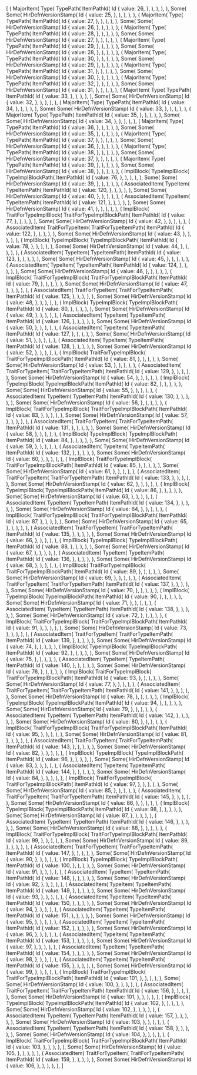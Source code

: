 [
    (
        MajorItem(
            Type(
                TypePath(
                    ItemPathId(
                        Id {
                            value: 26,
                        },
                    ),
                ),
            ),
        ),
        Some(
            Some(
                HirDefnVersionStamp(
                    Id {
                        value: 25,
                    },
                ),
            ),
        ),
    ),
    (
        MajorItem(
            Type(
                TypePath(
                    ItemPathId(
                        Id {
                            value: 27,
                        },
                    ),
                ),
            ),
        ),
        Some(
            Some(
                HirDefnVersionStamp(
                    Id {
                        value: 26,
                    },
                ),
            ),
        ),
    ),
    (
        MajorItem(
            Type(
                TypePath(
                    ItemPathId(
                        Id {
                            value: 28,
                        },
                    ),
                ),
            ),
        ),
        Some(
            Some(
                HirDefnVersionStamp(
                    Id {
                        value: 27,
                    },
                ),
            ),
        ),
    ),
    (
        MajorItem(
            Type(
                TypePath(
                    ItemPathId(
                        Id {
                            value: 29,
                        },
                    ),
                ),
            ),
        ),
        Some(
            Some(
                HirDefnVersionStamp(
                    Id {
                        value: 28,
                    },
                ),
            ),
        ),
    ),
    (
        MajorItem(
            Type(
                TypePath(
                    ItemPathId(
                        Id {
                            value: 30,
                        },
                    ),
                ),
            ),
        ),
        Some(
            Some(
                HirDefnVersionStamp(
                    Id {
                        value: 29,
                    },
                ),
            ),
        ),
    ),
    (
        MajorItem(
            Type(
                TypePath(
                    ItemPathId(
                        Id {
                            value: 31,
                        },
                    ),
                ),
            ),
        ),
        Some(
            Some(
                HirDefnVersionStamp(
                    Id {
                        value: 30,
                    },
                ),
            ),
        ),
    ),
    (
        MajorItem(
            Type(
                TypePath(
                    ItemPathId(
                        Id {
                            value: 32,
                        },
                    ),
                ),
            ),
        ),
        Some(
            Some(
                HirDefnVersionStamp(
                    Id {
                        value: 31,
                    },
                ),
            ),
        ),
    ),
    (
        MajorItem(
            Type(
                TypePath(
                    ItemPathId(
                        Id {
                            value: 33,
                        },
                    ),
                ),
            ),
        ),
        Some(
            Some(
                HirDefnVersionStamp(
                    Id {
                        value: 32,
                    },
                ),
            ),
        ),
    ),
    (
        MajorItem(
            Type(
                TypePath(
                    ItemPathId(
                        Id {
                            value: 34,
                        },
                    ),
                ),
            ),
        ),
        Some(
            Some(
                HirDefnVersionStamp(
                    Id {
                        value: 33,
                    },
                ),
            ),
        ),
    ),
    (
        MajorItem(
            Type(
                TypePath(
                    ItemPathId(
                        Id {
                            value: 35,
                        },
                    ),
                ),
            ),
        ),
        Some(
            Some(
                HirDefnVersionStamp(
                    Id {
                        value: 34,
                    },
                ),
            ),
        ),
    ),
    (
        MajorItem(
            Type(
                TypePath(
                    ItemPathId(
                        Id {
                            value: 36,
                        },
                    ),
                ),
            ),
        ),
        Some(
            Some(
                HirDefnVersionStamp(
                    Id {
                        value: 35,
                    },
                ),
            ),
        ),
    ),
    (
        MajorItem(
            Type(
                TypePath(
                    ItemPathId(
                        Id {
                            value: 37,
                        },
                    ),
                ),
            ),
        ),
        Some(
            Some(
                HirDefnVersionStamp(
                    Id {
                        value: 36,
                    },
                ),
            ),
        ),
    ),
    (
        MajorItem(
            Type(
                TypePath(
                    ItemPathId(
                        Id {
                            value: 38,
                        },
                    ),
                ),
            ),
        ),
        Some(
            Some(
                HirDefnVersionStamp(
                    Id {
                        value: 37,
                    },
                ),
            ),
        ),
    ),
    (
        MajorItem(
            Type(
                TypePath(
                    ItemPathId(
                        Id {
                            value: 39,
                        },
                    ),
                ),
            ),
        ),
        Some(
            Some(
                HirDefnVersionStamp(
                    Id {
                        value: 38,
                    },
                ),
            ),
        ),
    ),
    (
        ImplBlock(
            TypeImplBlock(
                TypeImplBlockPath(
                    ItemPathId(
                        Id {
                            value: 76,
                        },
                    ),
                ),
            ),
        ),
        Some(
            Some(
                HirDefnVersionStamp(
                    Id {
                        value: 39,
                    },
                ),
            ),
        ),
    ),
    (
        AssociatedItem(
            TypeItem(
                TypeItemPath(
                    ItemPathId(
                        Id {
                            value: 120,
                        },
                    ),
                ),
            ),
        ),
        Some(
            Some(
                HirDefnVersionStamp(
                    Id {
                        value: 40,
                    },
                ),
            ),
        ),
    ),
    (
        AssociatedItem(
            TypeItem(
                TypeItemPath(
                    ItemPathId(
                        Id {
                            value: 121,
                        },
                    ),
                ),
            ),
        ),
        Some(
            Some(
                HirDefnVersionStamp(
                    Id {
                        value: 41,
                    },
                ),
            ),
        ),
    ),
    (
        ImplBlock(
            TraitForTypeImplBlock(
                TraitForTypeImplBlockPath(
                    ItemPathId(
                        Id {
                            value: 77,
                        },
                    ),
                ),
            ),
        ),
        Some(
            Some(
                HirDefnVersionStamp(
                    Id {
                        value: 42,
                    },
                ),
            ),
        ),
    ),
    (
        AssociatedItem(
            TraitForTypeItem(
                TraitForTypeItemPath(
                    ItemPathId(
                        Id {
                            value: 122,
                        },
                    ),
                ),
            ),
        ),
        Some(
            Some(
                HirDefnVersionStamp(
                    Id {
                        value: 43,
                    },
                ),
            ),
        ),
    ),
    (
        ImplBlock(
            TypeImplBlock(
                TypeImplBlockPath(
                    ItemPathId(
                        Id {
                            value: 78,
                        },
                    ),
                ),
            ),
        ),
        Some(
            Some(
                HirDefnVersionStamp(
                    Id {
                        value: 44,
                    },
                ),
            ),
        ),
    ),
    (
        AssociatedItem(
            TypeItem(
                TypeItemPath(
                    ItemPathId(
                        Id {
                            value: 123,
                        },
                    ),
                ),
            ),
        ),
        Some(
            Some(
                HirDefnVersionStamp(
                    Id {
                        value: 45,
                    },
                ),
            ),
        ),
    ),
    (
        AssociatedItem(
            TypeItem(
                TypeItemPath(
                    ItemPathId(
                        Id {
                            value: 124,
                        },
                    ),
                ),
            ),
        ),
        Some(
            Some(
                HirDefnVersionStamp(
                    Id {
                        value: 46,
                    },
                ),
            ),
        ),
    ),
    (
        ImplBlock(
            TraitForTypeImplBlock(
                TraitForTypeImplBlockPath(
                    ItemPathId(
                        Id {
                            value: 79,
                        },
                    ),
                ),
            ),
        ),
        Some(
            Some(
                HirDefnVersionStamp(
                    Id {
                        value: 47,
                    },
                ),
            ),
        ),
    ),
    (
        AssociatedItem(
            TraitForTypeItem(
                TraitForTypeItemPath(
                    ItemPathId(
                        Id {
                            value: 125,
                        },
                    ),
                ),
            ),
        ),
        Some(
            Some(
                HirDefnVersionStamp(
                    Id {
                        value: 48,
                    },
                ),
            ),
        ),
    ),
    (
        ImplBlock(
            TypeImplBlock(
                TypeImplBlockPath(
                    ItemPathId(
                        Id {
                            value: 80,
                        },
                    ),
                ),
            ),
        ),
        Some(
            Some(
                HirDefnVersionStamp(
                    Id {
                        value: 49,
                    },
                ),
            ),
        ),
    ),
    (
        AssociatedItem(
            TypeItem(
                TypeItemPath(
                    ItemPathId(
                        Id {
                            value: 126,
                        },
                    ),
                ),
            ),
        ),
        Some(
            Some(
                HirDefnVersionStamp(
                    Id {
                        value: 50,
                    },
                ),
            ),
        ),
    ),
    (
        AssociatedItem(
            TypeItem(
                TypeItemPath(
                    ItemPathId(
                        Id {
                            value: 127,
                        },
                    ),
                ),
            ),
        ),
        Some(
            Some(
                HirDefnVersionStamp(
                    Id {
                        value: 51,
                    },
                ),
            ),
        ),
    ),
    (
        AssociatedItem(
            TypeItem(
                TypeItemPath(
                    ItemPathId(
                        Id {
                            value: 128,
                        },
                    ),
                ),
            ),
        ),
        Some(
            Some(
                HirDefnVersionStamp(
                    Id {
                        value: 52,
                    },
                ),
            ),
        ),
    ),
    (
        ImplBlock(
            TraitForTypeImplBlock(
                TraitForTypeImplBlockPath(
                    ItemPathId(
                        Id {
                            value: 81,
                        },
                    ),
                ),
            ),
        ),
        Some(
            Some(
                HirDefnVersionStamp(
                    Id {
                        value: 53,
                    },
                ),
            ),
        ),
    ),
    (
        AssociatedItem(
            TraitForTypeItem(
                TraitForTypeItemPath(
                    ItemPathId(
                        Id {
                            value: 129,
                        },
                    ),
                ),
            ),
        ),
        Some(
            Some(
                HirDefnVersionStamp(
                    Id {
                        value: 54,
                    },
                ),
            ),
        ),
    ),
    (
        ImplBlock(
            TypeImplBlock(
                TypeImplBlockPath(
                    ItemPathId(
                        Id {
                            value: 82,
                        },
                    ),
                ),
            ),
        ),
        Some(
            Some(
                HirDefnVersionStamp(
                    Id {
                        value: 55,
                    },
                ),
            ),
        ),
    ),
    (
        AssociatedItem(
            TypeItem(
                TypeItemPath(
                    ItemPathId(
                        Id {
                            value: 130,
                        },
                    ),
                ),
            ),
        ),
        Some(
            Some(
                HirDefnVersionStamp(
                    Id {
                        value: 56,
                    },
                ),
            ),
        ),
    ),
    (
        ImplBlock(
            TraitForTypeImplBlock(
                TraitForTypeImplBlockPath(
                    ItemPathId(
                        Id {
                            value: 83,
                        },
                    ),
                ),
            ),
        ),
        Some(
            Some(
                HirDefnVersionStamp(
                    Id {
                        value: 57,
                    },
                ),
            ),
        ),
    ),
    (
        AssociatedItem(
            TraitForTypeItem(
                TraitForTypeItemPath(
                    ItemPathId(
                        Id {
                            value: 131,
                        },
                    ),
                ),
            ),
        ),
        Some(
            Some(
                HirDefnVersionStamp(
                    Id {
                        value: 58,
                    },
                ),
            ),
        ),
    ),
    (
        ImplBlock(
            TypeImplBlock(
                TypeImplBlockPath(
                    ItemPathId(
                        Id {
                            value: 84,
                        },
                    ),
                ),
            ),
        ),
        Some(
            Some(
                HirDefnVersionStamp(
                    Id {
                        value: 59,
                    },
                ),
            ),
        ),
    ),
    (
        AssociatedItem(
            TypeItem(
                TypeItemPath(
                    ItemPathId(
                        Id {
                            value: 132,
                        },
                    ),
                ),
            ),
        ),
        Some(
            Some(
                HirDefnVersionStamp(
                    Id {
                        value: 60,
                    },
                ),
            ),
        ),
    ),
    (
        ImplBlock(
            TraitForTypeImplBlock(
                TraitForTypeImplBlockPath(
                    ItemPathId(
                        Id {
                            value: 85,
                        },
                    ),
                ),
            ),
        ),
        Some(
            Some(
                HirDefnVersionStamp(
                    Id {
                        value: 61,
                    },
                ),
            ),
        ),
    ),
    (
        AssociatedItem(
            TraitForTypeItem(
                TraitForTypeItemPath(
                    ItemPathId(
                        Id {
                            value: 133,
                        },
                    ),
                ),
            ),
        ),
        Some(
            Some(
                HirDefnVersionStamp(
                    Id {
                        value: 62,
                    },
                ),
            ),
        ),
    ),
    (
        ImplBlock(
            TypeImplBlock(
                TypeImplBlockPath(
                    ItemPathId(
                        Id {
                            value: 86,
                        },
                    ),
                ),
            ),
        ),
        Some(
            Some(
                HirDefnVersionStamp(
                    Id {
                        value: 63,
                    },
                ),
            ),
        ),
    ),
    (
        AssociatedItem(
            TypeItem(
                TypeItemPath(
                    ItemPathId(
                        Id {
                            value: 134,
                        },
                    ),
                ),
            ),
        ),
        Some(
            Some(
                HirDefnVersionStamp(
                    Id {
                        value: 64,
                    },
                ),
            ),
        ),
    ),
    (
        ImplBlock(
            TraitForTypeImplBlock(
                TraitForTypeImplBlockPath(
                    ItemPathId(
                        Id {
                            value: 87,
                        },
                    ),
                ),
            ),
        ),
        Some(
            Some(
                HirDefnVersionStamp(
                    Id {
                        value: 65,
                    },
                ),
            ),
        ),
    ),
    (
        AssociatedItem(
            TraitForTypeItem(
                TraitForTypeItemPath(
                    ItemPathId(
                        Id {
                            value: 135,
                        },
                    ),
                ),
            ),
        ),
        Some(
            Some(
                HirDefnVersionStamp(
                    Id {
                        value: 66,
                    },
                ),
            ),
        ),
    ),
    (
        ImplBlock(
            TypeImplBlock(
                TypeImplBlockPath(
                    ItemPathId(
                        Id {
                            value: 88,
                        },
                    ),
                ),
            ),
        ),
        Some(
            Some(
                HirDefnVersionStamp(
                    Id {
                        value: 67,
                    },
                ),
            ),
        ),
    ),
    (
        AssociatedItem(
            TypeItem(
                TypeItemPath(
                    ItemPathId(
                        Id {
                            value: 136,
                        },
                    ),
                ),
            ),
        ),
        Some(
            Some(
                HirDefnVersionStamp(
                    Id {
                        value: 68,
                    },
                ),
            ),
        ),
    ),
    (
        ImplBlock(
            TraitForTypeImplBlock(
                TraitForTypeImplBlockPath(
                    ItemPathId(
                        Id {
                            value: 89,
                        },
                    ),
                ),
            ),
        ),
        Some(
            Some(
                HirDefnVersionStamp(
                    Id {
                        value: 69,
                    },
                ),
            ),
        ),
    ),
    (
        AssociatedItem(
            TraitForTypeItem(
                TraitForTypeItemPath(
                    ItemPathId(
                        Id {
                            value: 137,
                        },
                    ),
                ),
            ),
        ),
        Some(
            Some(
                HirDefnVersionStamp(
                    Id {
                        value: 70,
                    },
                ),
            ),
        ),
    ),
    (
        ImplBlock(
            TypeImplBlock(
                TypeImplBlockPath(
                    ItemPathId(
                        Id {
                            value: 90,
                        },
                    ),
                ),
            ),
        ),
        Some(
            Some(
                HirDefnVersionStamp(
                    Id {
                        value: 71,
                    },
                ),
            ),
        ),
    ),
    (
        AssociatedItem(
            TypeItem(
                TypeItemPath(
                    ItemPathId(
                        Id {
                            value: 138,
                        },
                    ),
                ),
            ),
        ),
        Some(
            Some(
                HirDefnVersionStamp(
                    Id {
                        value: 72,
                    },
                ),
            ),
        ),
    ),
    (
        ImplBlock(
            TraitForTypeImplBlock(
                TraitForTypeImplBlockPath(
                    ItemPathId(
                        Id {
                            value: 91,
                        },
                    ),
                ),
            ),
        ),
        Some(
            Some(
                HirDefnVersionStamp(
                    Id {
                        value: 73,
                    },
                ),
            ),
        ),
    ),
    (
        AssociatedItem(
            TraitForTypeItem(
                TraitForTypeItemPath(
                    ItemPathId(
                        Id {
                            value: 139,
                        },
                    ),
                ),
            ),
        ),
        Some(
            Some(
                HirDefnVersionStamp(
                    Id {
                        value: 74,
                    },
                ),
            ),
        ),
    ),
    (
        ImplBlock(
            TypeImplBlock(
                TypeImplBlockPath(
                    ItemPathId(
                        Id {
                            value: 92,
                        },
                    ),
                ),
            ),
        ),
        Some(
            Some(
                HirDefnVersionStamp(
                    Id {
                        value: 75,
                    },
                ),
            ),
        ),
    ),
    (
        AssociatedItem(
            TypeItem(
                TypeItemPath(
                    ItemPathId(
                        Id {
                            value: 140,
                        },
                    ),
                ),
            ),
        ),
        Some(
            Some(
                HirDefnVersionStamp(
                    Id {
                        value: 76,
                    },
                ),
            ),
        ),
    ),
    (
        ImplBlock(
            TraitForTypeImplBlock(
                TraitForTypeImplBlockPath(
                    ItemPathId(
                        Id {
                            value: 93,
                        },
                    ),
                ),
            ),
        ),
        Some(
            Some(
                HirDefnVersionStamp(
                    Id {
                        value: 77,
                    },
                ),
            ),
        ),
    ),
    (
        AssociatedItem(
            TraitForTypeItem(
                TraitForTypeItemPath(
                    ItemPathId(
                        Id {
                            value: 141,
                        },
                    ),
                ),
            ),
        ),
        Some(
            Some(
                HirDefnVersionStamp(
                    Id {
                        value: 78,
                    },
                ),
            ),
        ),
    ),
    (
        ImplBlock(
            TypeImplBlock(
                TypeImplBlockPath(
                    ItemPathId(
                        Id {
                            value: 94,
                        },
                    ),
                ),
            ),
        ),
        Some(
            Some(
                HirDefnVersionStamp(
                    Id {
                        value: 79,
                    },
                ),
            ),
        ),
    ),
    (
        AssociatedItem(
            TypeItem(
                TypeItemPath(
                    ItemPathId(
                        Id {
                            value: 142,
                        },
                    ),
                ),
            ),
        ),
        Some(
            Some(
                HirDefnVersionStamp(
                    Id {
                        value: 80,
                    },
                ),
            ),
        ),
    ),
    (
        ImplBlock(
            TraitForTypeImplBlock(
                TraitForTypeImplBlockPath(
                    ItemPathId(
                        Id {
                            value: 95,
                        },
                    ),
                ),
            ),
        ),
        Some(
            Some(
                HirDefnVersionStamp(
                    Id {
                        value: 81,
                    },
                ),
            ),
        ),
    ),
    (
        AssociatedItem(
            TraitForTypeItem(
                TraitForTypeItemPath(
                    ItemPathId(
                        Id {
                            value: 143,
                        },
                    ),
                ),
            ),
        ),
        Some(
            Some(
                HirDefnVersionStamp(
                    Id {
                        value: 82,
                    },
                ),
            ),
        ),
    ),
    (
        ImplBlock(
            TypeImplBlock(
                TypeImplBlockPath(
                    ItemPathId(
                        Id {
                            value: 96,
                        },
                    ),
                ),
            ),
        ),
        Some(
            Some(
                HirDefnVersionStamp(
                    Id {
                        value: 83,
                    },
                ),
            ),
        ),
    ),
    (
        AssociatedItem(
            TypeItem(
                TypeItemPath(
                    ItemPathId(
                        Id {
                            value: 144,
                        },
                    ),
                ),
            ),
        ),
        Some(
            Some(
                HirDefnVersionStamp(
                    Id {
                        value: 84,
                    },
                ),
            ),
        ),
    ),
    (
        ImplBlock(
            TraitForTypeImplBlock(
                TraitForTypeImplBlockPath(
                    ItemPathId(
                        Id {
                            value: 97,
                        },
                    ),
                ),
            ),
        ),
        Some(
            Some(
                HirDefnVersionStamp(
                    Id {
                        value: 85,
                    },
                ),
            ),
        ),
    ),
    (
        AssociatedItem(
            TraitForTypeItem(
                TraitForTypeItemPath(
                    ItemPathId(
                        Id {
                            value: 145,
                        },
                    ),
                ),
            ),
        ),
        Some(
            Some(
                HirDefnVersionStamp(
                    Id {
                        value: 86,
                    },
                ),
            ),
        ),
    ),
    (
        ImplBlock(
            TypeImplBlock(
                TypeImplBlockPath(
                    ItemPathId(
                        Id {
                            value: 98,
                        },
                    ),
                ),
            ),
        ),
        Some(
            Some(
                HirDefnVersionStamp(
                    Id {
                        value: 87,
                    },
                ),
            ),
        ),
    ),
    (
        AssociatedItem(
            TypeItem(
                TypeItemPath(
                    ItemPathId(
                        Id {
                            value: 146,
                        },
                    ),
                ),
            ),
        ),
        Some(
            Some(
                HirDefnVersionStamp(
                    Id {
                        value: 88,
                    },
                ),
            ),
        ),
    ),
    (
        ImplBlock(
            TraitForTypeImplBlock(
                TraitForTypeImplBlockPath(
                    ItemPathId(
                        Id {
                            value: 99,
                        },
                    ),
                ),
            ),
        ),
        Some(
            Some(
                HirDefnVersionStamp(
                    Id {
                        value: 89,
                    },
                ),
            ),
        ),
    ),
    (
        AssociatedItem(
            TraitForTypeItem(
                TraitForTypeItemPath(
                    ItemPathId(
                        Id {
                            value: 147,
                        },
                    ),
                ),
            ),
        ),
        Some(
            Some(
                HirDefnVersionStamp(
                    Id {
                        value: 90,
                    },
                ),
            ),
        ),
    ),
    (
        ImplBlock(
            TypeImplBlock(
                TypeImplBlockPath(
                    ItemPathId(
                        Id {
                            value: 100,
                        },
                    ),
                ),
            ),
        ),
        Some(
            Some(
                HirDefnVersionStamp(
                    Id {
                        value: 91,
                    },
                ),
            ),
        ),
    ),
    (
        AssociatedItem(
            TypeItem(
                TypeItemPath(
                    ItemPathId(
                        Id {
                            value: 148,
                        },
                    ),
                ),
            ),
        ),
        Some(
            Some(
                HirDefnVersionStamp(
                    Id {
                        value: 92,
                    },
                ),
            ),
        ),
    ),
    (
        AssociatedItem(
            TypeItem(
                TypeItemPath(
                    ItemPathId(
                        Id {
                            value: 149,
                        },
                    ),
                ),
            ),
        ),
        Some(
            Some(
                HirDefnVersionStamp(
                    Id {
                        value: 93,
                    },
                ),
            ),
        ),
    ),
    (
        AssociatedItem(
            TypeItem(
                TypeItemPath(
                    ItemPathId(
                        Id {
                            value: 150,
                        },
                    ),
                ),
            ),
        ),
        Some(
            Some(
                HirDefnVersionStamp(
                    Id {
                        value: 94,
                    },
                ),
            ),
        ),
    ),
    (
        AssociatedItem(
            TypeItem(
                TypeItemPath(
                    ItemPathId(
                        Id {
                            value: 151,
                        },
                    ),
                ),
            ),
        ),
        Some(
            Some(
                HirDefnVersionStamp(
                    Id {
                        value: 95,
                    },
                ),
            ),
        ),
    ),
    (
        AssociatedItem(
            TypeItem(
                TypeItemPath(
                    ItemPathId(
                        Id {
                            value: 152,
                        },
                    ),
                ),
            ),
        ),
        Some(
            Some(
                HirDefnVersionStamp(
                    Id {
                        value: 96,
                    },
                ),
            ),
        ),
    ),
    (
        AssociatedItem(
            TypeItem(
                TypeItemPath(
                    ItemPathId(
                        Id {
                            value: 153,
                        },
                    ),
                ),
            ),
        ),
        Some(
            Some(
                HirDefnVersionStamp(
                    Id {
                        value: 97,
                    },
                ),
            ),
        ),
    ),
    (
        AssociatedItem(
            TypeItem(
                TypeItemPath(
                    ItemPathId(
                        Id {
                            value: 154,
                        },
                    ),
                ),
            ),
        ),
        Some(
            Some(
                HirDefnVersionStamp(
                    Id {
                        value: 98,
                    },
                ),
            ),
        ),
    ),
    (
        AssociatedItem(
            TypeItem(
                TypeItemPath(
                    ItemPathId(
                        Id {
                            value: 155,
                        },
                    ),
                ),
            ),
        ),
        Some(
            Some(
                HirDefnVersionStamp(
                    Id {
                        value: 99,
                    },
                ),
            ),
        ),
    ),
    (
        ImplBlock(
            TraitForTypeImplBlock(
                TraitForTypeImplBlockPath(
                    ItemPathId(
                        Id {
                            value: 101,
                        },
                    ),
                ),
            ),
        ),
        Some(
            Some(
                HirDefnVersionStamp(
                    Id {
                        value: 100,
                    },
                ),
            ),
        ),
    ),
    (
        AssociatedItem(
            TraitForTypeItem(
                TraitForTypeItemPath(
                    ItemPathId(
                        Id {
                            value: 156,
                        },
                    ),
                ),
            ),
        ),
        Some(
            Some(
                HirDefnVersionStamp(
                    Id {
                        value: 101,
                    },
                ),
            ),
        ),
    ),
    (
        ImplBlock(
            TypeImplBlock(
                TypeImplBlockPath(
                    ItemPathId(
                        Id {
                            value: 102,
                        },
                    ),
                ),
            ),
        ),
        Some(
            Some(
                HirDefnVersionStamp(
                    Id {
                        value: 102,
                    },
                ),
            ),
        ),
    ),
    (
        AssociatedItem(
            TypeItem(
                TypeItemPath(
                    ItemPathId(
                        Id {
                            value: 157,
                        },
                    ),
                ),
            ),
        ),
        Some(
            Some(
                HirDefnVersionStamp(
                    Id {
                        value: 103,
                    },
                ),
            ),
        ),
    ),
    (
        AssociatedItem(
            TypeItem(
                TypeItemPath(
                    ItemPathId(
                        Id {
                            value: 158,
                        },
                    ),
                ),
            ),
        ),
        Some(
            Some(
                HirDefnVersionStamp(
                    Id {
                        value: 104,
                    },
                ),
            ),
        ),
    ),
    (
        ImplBlock(
            TraitForTypeImplBlock(
                TraitForTypeImplBlockPath(
                    ItemPathId(
                        Id {
                            value: 103,
                        },
                    ),
                ),
            ),
        ),
        Some(
            Some(
                HirDefnVersionStamp(
                    Id {
                        value: 105,
                    },
                ),
            ),
        ),
    ),
    (
        AssociatedItem(
            TraitForTypeItem(
                TraitForTypeItemPath(
                    ItemPathId(
                        Id {
                            value: 159,
                        },
                    ),
                ),
            ),
        ),
        Some(
            Some(
                HirDefnVersionStamp(
                    Id {
                        value: 106,
                    },
                ),
            ),
        ),
    ),
]